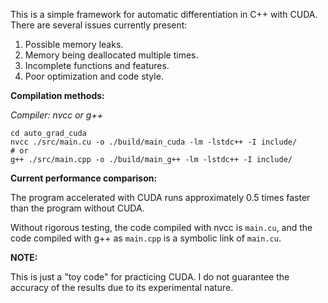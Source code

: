 This is a simple framework for automatic differentiation in C++ with CUDA. There are several issues currently present:

1. Possible memory leaks.
2. Memory being deallocated multiple times.
3. Incomplete functions and features.
4. Poor optimization and code style.

**Compilation methods:**

*Compiler: nvcc or g++*
```
cd auto_grad_cuda
nvcc ./src/main.cu -o ./build/main_cuda -lm -lstdc++ -I include/
# or
g++ ./src/main.cpp -o ./build/main_g++ -lm -lstdc++ -I include/
```

**Current performance comparison:**

The program accelerated with CUDA runs approximately 0.5 times faster than the program without CUDA.

Without rigorous testing, the code compiled with nvcc is `main.cu`, and the code compiled with g++ as `main.cpp` is a symbolic link of `main.cu`.


**NOTE:** 

This is just a "toy code" for practicing CUDA. I do not guarantee the accuracy of the results due to its experimental nature.
